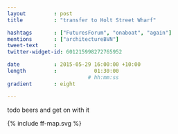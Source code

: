 ```yaml
---
layout         : post
title          : "transfer to Holt Street Wharf"

hashtags       : ["FuturesForum", "onaboat", "again"]
mentions       : ["architectureBVN"]
tweet-text     :
twitter-widget-id: 601215998272765952

date           : 2015-05-29 16:00:00 +10:00
length         :            01:30:00
                          # hh:mm:ss
gradient       : eight

---
```


todo beers and get on with it


<div class="the-map">{% include ff-map.svg %}</div>
